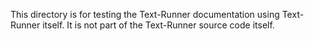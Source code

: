 This directory is for testing the Text-Runner documentation using Text-Runner itself.
It is not part of the Text-Runner source code itself.
